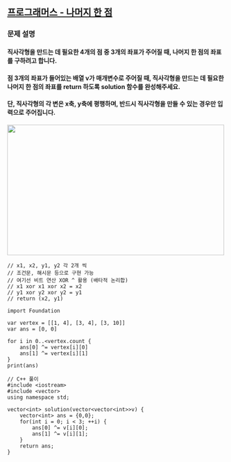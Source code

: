 ## [프로그래머스 - 나머지 한 점](https://programmers.co.kr/learn/courses/18/lessons/1878)

### 문제 설명
#### 직사각형을 만드는 데 필요한 4개의 점 중 3개의 좌표가 주어질 때, 나머지 한 점의 좌표를 구하려고 합니다. 
#### 점 3개의 좌표가 들어있는 배열 v가 매개변수로 주어질 때, 직사각형을 만드는 데 필요한 나머지 한 점의 좌표를 return 하도록 solution 함수를 완성해주세요. 
#### 단, 직사각형의 각 변은 x축, y축에 평행하며, 반드시 직사각형을 만들 수 있는 경우만 입력으로 주어집니다.
<img src="https://www.notion.so/3489b6c673ff4a67b76a157d9bbd5470#901201f7a8234821a37579919df09077"  width="500" height="300">


```
// x1, x2, y1, y2 각 2개 씩
// 조건문, 해시문 등으로 구현 가능
// 여기선 비트 연산 XOR ^ 활용 (배타적 논리합)
// x1 xor x1 xor x2 = x2
// y1 xor y2 xor y2 = y1
// return (x2, y1)

import Foundation

var vertex = [[1, 4], [3, 4], [3, 10]]
var ans = [0, 0]

for i in 0..<vertex.count {
    ans[0] ^= vertex[i][0]
    ans[1] ^= vertex[i][1]
}
print(ans)
```


```
// C++ 풀이
#include <iostream>
#include <vector>
using namespace std;

vector<int> solution(vector<vector<int>>v) {
	vector<int> ans = {0,0};
	for(int i = 0; i < 3; ++i) {
		ans[0] ^= v[i][0];
		ans[1] ^= v[i][1];
	}
	return ans;
}
```
